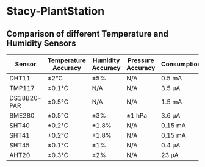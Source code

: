 # Stacy-PlantStation

## Comparison of different Temperature and Humidity Sensors

| Sensor      | Temperature Accuracy | Humidity Accuracy | Pressure Accuracy | Consumption | Price |
| ----------- | -------------------- | ----------------- | ----------------- | ----------- | ----- |
| DHT11       | ±2°C                 | ±5%               | N/A               | 0.5 mA      | $6    |
| TMP117      | ±0.1°C               | N/A               | N/A               | 3.5 μA      | $10   |
| DS18B20-PAR | ±0.5°C               | N/A               | N/A               | 1.5 mA      | $11   |
| BME280      | ±0.5°C               | ±3%               | ±1 hPa            | 3.6 μA      | $7    |
| SHT40       | ±0.2°C               | ±1.8%             | N/A               | 0.15 mA     | $3    |
| SHT41       | ±0.2°C               | ±1.8%             | N/A               | 0.15 mA     | $5    |
| SHT45       | ±0.1°C               | ±1%               | N/A               | 0.4 µA      | $9    |
| AHT20       | ±0.3°C               | ±2%               | N/A               | 23 µA       | $4    |
